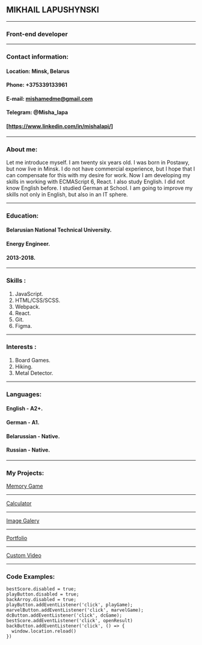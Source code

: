 ## MIKHAIL LAPUSHYNSKI
**********
### Front-end developer
**********
### Contact information:
#### **Location:** Minsk, Belarus
#### **Phone:** +375339133961
#### **E-mail:** mishamedme@gmail.com
#### **Telegram:** @Misha_lapa
#### [https://www.linkedin.com/in/mishalapi/]
**********
### About me:
Let me introduce myself. I am twenty six years old. I was born in Postawy, but now live in Minsk.
I do not have commercial experience, but I hope that I can compensate for this with my desire for work. Now I am developing my skills in working with ECMAScript 6, React.
I also study English. I did not know English before. I studied German at School. I am going to improve my skills not only in English, but also in an IT sphere.
**********
### Education:
#### Belarusian National Technical University.
#### Energy Engineer.
#### 2013-2018.
**********
### Skills :
1. JavaScript.
2. HTML/CSS/SCSS.
3. Webpack.
4. React.
5. Git.
6. Figma.

**********
### Interests :
1. Board Games.
2. Hiking.
3. Metal Detector.

**********
### Languages:
#### English - A2+.
#### German - A1.
#### Belarussian - Native.
#### Russian - Native.

**********
### My Projects:
[Memory Game](https://rolling-scopes-school.github.io/mishalapa-JSFEPRESCHOOL/memory-game)
**********
[Calculator](https://mishalapa.github.io/Calculator)
**********
[Image Galery](https://rolling-scopes-school.github.io/mishalapa-JSFEPRESCHOOL/image-galery)
**********
[Portfolio](https://rolling-scopes-school.github.io/mishalapa-JSFEPRESCHOOL/portfolio)
**********
[Custom Video](https://rolling-scopes-school.github.io/mishalapa-JSFEPRESCHOOL/custom-video)
**********
### Code Examples:
``` 
bestScore.disabled = true;
playButton.disabled = true;
backArroy.disabled = true;
playButton.addEventListener('click', playGame);
marvelButton.addEventListener('click', marvelGame);
dcButton.addEventListener('click', dcGame);
bestScore.addEventListener('click', openResult)
backButton.addEventListener('click', () => {
  window.location.reload()
}) 
```


